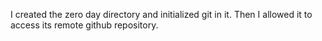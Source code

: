 I created the zero day directory and initialized git in it. Then I allowed it to access its remote github repository.
